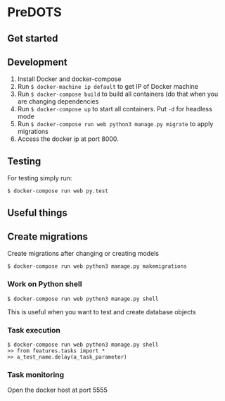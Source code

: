 # PreDOTS


## Get started
## Development
1. Install Docker and docker-compose
2. Run `$ docker-machine ip default` to get IP of Docker machine
3. Run `$ docker-compose build` to build all containers (do that when you are changing dependencies
4. Run `$ docker-compose up` to start all containers. Put `-d` for headless mode
5. Run `$ docker-compose run web python3 manage.py migrate` to apply migrations
6. Access the docker ip at port 8000.

## Testing
For testing simply run:

```
$ docker-compose run web py.test
```
## Useful things
## Create migrations
Create migrations after changing or creating models
```
$ docker-compose run web python3 manage.py makemigrations
```
### Work on Python shell
```
$ docker-compose run web python3 manage.py shell
```
This is useful when you want to test and create database objects

### Task execution
```
$ docker-compose run web python3 manage.py shell
>> from features.tasks import *
>> a_test_name.delay(a_task_parameter)
```

### Task monitoring
Open the docker host at port 5555
